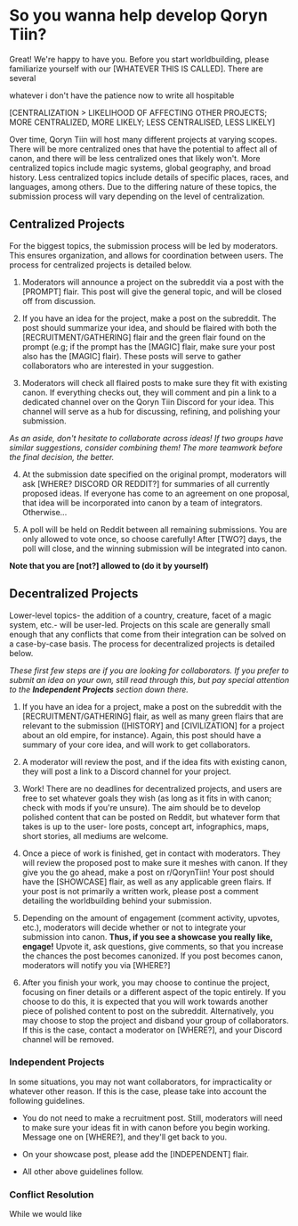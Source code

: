 # So you wanna help develop Qoryn Tiin?

Great! We're happy to have you. Before you start worldbuilding, please familiarize yourself with our [WHATEVER THIS IS CALLED]. There are several 

whatever i don't have the patience now to write all hospitable

[CENTRALIZATION > LIKELIHOOD OF AFFECTING OTHER PROJECTS; MORE CENTRALIZED, MORE LIKELY; LESS CENTRALISED, LESS LIKELY]

Over time, Qoryn Tiin will host many different projects at varying scopes. There will be more centralized ones that have the potential to affect all of canon, and there will be less centralized ones that likely won't. More centralized topics include magic systems, global geography, and broad history. Less centralized topics include details of specific places, races, and languages, among others. Due to the differing nature of these topics, the submission process will vary depending on the level of centralization.

## Centralized Projects

For the biggest topics, the submission process will be led by moderators. This ensures organization, and allows for coordination between users. The process for centralized projects is detailed below.

1) Moderators will announce a project on the subreddit via a post with the [PROMPT] flair. This post will give the general topic, and will be closed off from discussion.

2) If you have an idea for the project, make a post on the subreddit. The post should summarize your idea, and should be flaired with both the [RECRUITMENT/GATHERING] flair and the green flair found on the prompt (e.g; if the prompt has the [MAGIC] flair, make sure your post also has the [MAGIC] flair). These posts will serve to gather collaborators who are interested in your suggestion.

3) Moderators will check all flaired posts to make sure they fit with existing canon. If everything checks out, they will comment and pin a link to a dedicated channel over on the Qoryn Tiin Discord for your idea. This channel will serve as a hub for discussing, refining, and polishing your submission.

*As an aside, don't hesitate to collaborate across ideas! If two groups have similar suggestions, consider combining them! The more teamwork before the final decision, the better.*

4) At the submission date specified on the original prompt, moderators will ask [WHERE? DISCORD OR REDDIT?] for summaries of all currently proposed ideas. If everyone has come to an agreement on one proposal, that idea will be incorporated into canon by a team of integrators. Otherwise...

5) A poll will be held on Reddit between all remaining submissions. You are only allowed to vote once, so choose carefully! After [TWO?] days, the poll will close, and the winning submission will be integrated into canon.

**Note that you are [not?] allowed to (do it by yourself)**

## Decentralized Projects

Lower-level topics- the addition of a country, creature, facet of a magic system, etc.- will be user-led. Projects on this scale are generally small enough that any conflicts that come from their integration can be solved on a case-by-case basis. The process for decentralized projects is detailed below.

*These first few steps are if you are looking for collaborators. If you prefer to submit an idea on your own, still read through this, but pay special attention to the **Independent Projects** section down there.*

1) If you have an idea for a project, make a post on the subreddit with the [RECRUITMENT/GATHERING] flair, as well as many green flairs that are relevant to the submission ([HISTORY] and [CIVILIZATION] for a project about an old empire, for instance). Again, this post should have a summary of your core idea, and will work to get collaborators.

2) A moderator will review the post, and if the idea fits with existing canon, they will post a link to a Discord channel for your project.

3) Work! There are no deadlines for decentralized projects, and users are free to set whatever goals they wish (as long as it fits in with canon; check with mods if you're unsure). The aim should be to develop polished content that can be posted on Reddit, but whatever form that takes is up to the user- lore posts, concept art, infographics, maps, short stories, all mediums are welcome.

4) Once a piece of work is finished, get in contact with moderators. They will review the proposed post to make sure it meshes with canon. If they give you the go ahead, make a post on r/QorynTiin! Your post should have the [SHOWCASE] flair, as well as any applicable green flairs. If your post is not primarily a written work, please post a comment detailing the worldbuilding behind your submission.

5) Depending on the amount of engagement (comment activity, upvotes, etc.), moderators will decide whether or not to integrate your submission into canon. **Thus, if you see a showcase you really like, engage!** Upvote it, ask questions, give comments, so that you increase the chances the post becomes canonized. If you post becomes canon, moderators will notify you via [WHERE?]

6) After you finish your work, you may choose to continue the project, focusing on finer details or a different aspect of the topic entirely. If you choose to do this, it is expected that you will work towards another piece of polished content to post on the subreddit. Alternatively, you may choose to stop the project and disband your group of collaborators. If this is the case, contact a moderator on [WHERE?], and your Discord channel will be removed.

### Independent Projects

In some situations, you may not want collaborators, for impracticality or whatever other reason. If this is the case, please take into account the following guidelines.

* You do not need to make a recruitment post. Still, moderators will need to make sure your ideas fit in with canon before you begin working. Message one on [WHERE?], and they'll get back to you.

* On your showcase post, please add the [INDEPENDENT] flair.

* All other above guidelines follow.

### Conflict Resolution

While we would like
